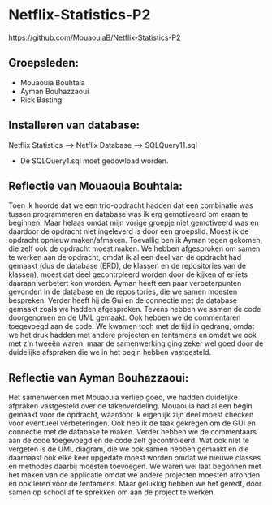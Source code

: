 # Netflix-Statistics-P2
https://github.com/MouaouiaB/Netflix-Statistics-P2

## Groepsleden:
* Mouaouia Bouhtala
* Ayman Bouhazzaoui 
* Rick Basting 

## Installeren van database:
Netflix Statistics --> Netflix Database --> SQLQuery11.sql 
- De SQLQuery1.sql moet gedowload worden.


## Reflectie van Mouaouia Bouhtala:
Toen ik hoorde dat we een trio-opdracht hadden dat een combinatie was tussen programmeren en database was ik erg gemotiveerd om eraan te beginnen. Maar helaas omdat mijn vorige groepje niet gemotiveerd was en daardoor de opdracht niet ingeleverd is door een groepslid. Moest ik de opdracht opnieuw maken/afmaken. Toevallig ben ik Ayman tegen gekomen, die zelf ook de opdracht moest maken. We hebben afgesproken om samen te werken aan de opdracht, omdat ik al een deel van de opdracht had gemaakt (dus de database (ERD), de klassen en de repositories van de klassen), moest dat deel gecontroleerd worden door de kijken of er iets daaraan verbetert kon worden. Ayman heeft een paar verbeterpunten gevonden in de database en de repositories, die we samen moesten bespreken. Verder heeft hij de Gui en de connectie met de database gemaakt zoals we hadden afgesproken. Tevens hebben we samen de code doorgenomen en de UML gemaakt. Ook hebben we de commentaren toegevoegd aan de code. We kwamen toch met de tijd in gedrang, omdat we het druk hadden met andere projecten en tentamens en omdat we ook met z'n tweeën waren, maar de samenwerking ging zeker wel goed door de duidelijke afspraken die we in het begin hebben vastgesteld.

## Reflectie van Ayman Bouhazzaoui:
Het samenwerken met Mouaouia verliep goed, we hadden duidelijke afpraken vastgesteld over de takenverdeling. Mouaouia had al een begin gemaakt voor de opdracht, waardoor ik eigenlijk zijn deel moest checken voor eventueel verbeteringen. Ook heb ik de taak gekregen om de GUI en connectie met de database te maken. Verder hebben we de commentaars aan de code toegevoegd en de code zelf gecontroleerd. Wat ook niet te vergeten is de UML diagram, die we ook samen hebben gemaakt en die daarnaast ook elke keer upgedate moest worden omdat we nieuwe classes en methodes daarbij moesten toevoegen. We waren wel laat begonnen met het maken van de applicatie omdat we andere projecten moesten afronden en ook leren voor de tentamens. Maar gelukkig hebben we het geredt, door samen op school af te sprekken om aan de project te werken.
